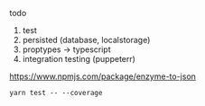 todo

1. test
2. persisted (database, localstorage)
3. proptypes -> typescript
4. integration testing (puppeterr)

https://www.npmjs.com/package/enzyme-to-json

```
yarn test -- --coverage
```

